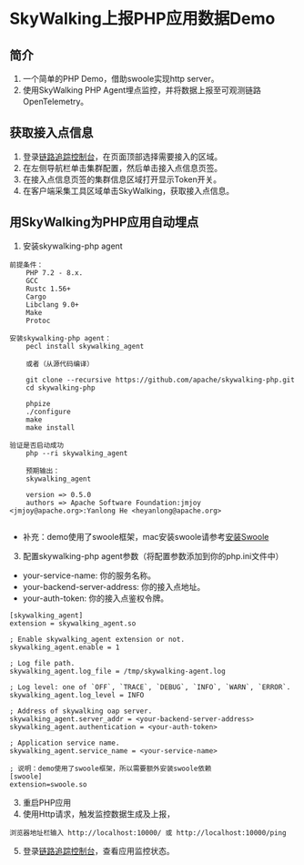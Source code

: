 # SkyWalking上报PHP应用数据Demo
## 简介
1. 一个简单的PHP Demo，借助swoole实现http server。
2. 使用SkyWalking PHP Agent埋点监控，并将数据上报至可观测链路OpenTelemetry。
## 获取接入点信息
1. 登录[链路追踪控制台](https://tracing.console.aliyun.com/)，在页面顶部选择需要接入的区域。
2. 在左侧导航栏单击集群配置，然后单击接入点信息页签。
3. 在接入点信息页签的集群信息区域打开显示Token开关。
4. 在客户端采集工具区域单击SkyWalking，获取接入点信息。
## 用SkyWalking为PHP应用自动埋点
1. 安装skywalking-php agent
```
前提条件：
    PHP 7.2 - 8.x.
    GCC
    Rustc 1.56+
    Cargo
    Libclang 9.0+
    Make
    Protoc

安装skywalking-php agent：
    pecl install skywalking_agent
    
    或者（从源代码编译）
    
    git clone --recursive https://github.com/apache/skywalking-php.git
    cd skywalking-php
    
    phpize
    ./configure
    make
    make install

验证是否启动成功
    php --ri skywalking_agent
    
    预期输出：
    skywalking_agent

    version => 0.5.0
    authors => Apache Software Foundation:jmjoy <jmjoy@apache.org>:Yanlong He <heyanlong@apache.org>
    
```

* 补充：demo使用了swoole框架，mac安装swoole请参考[安装Swoole](https://www.easyswoole.com/QuickStart/installSwoole.html)

3. 配置skywalking-php agent参数（将配置参数添加到你的php.ini文件中）

* your-service-name: 你的服务名称。
* your-backend-server-address: 你的接入点地址。
* your-auth-token: 你的接入点鉴权令牌。

```
[skywalking_agent]
extension = skywalking_agent.so

; Enable skywalking_agent extension or not.
skywalking_agent.enable = 1

; Log file path.
skywalking_agent.log_file = /tmp/skywalking-agent.log

; Log level: one of `OFF`, `TRACE`, `DEBUG`, `INFO`, `WARN`, `ERROR`.
skywalking_agent.log_level = INFO

; Address of skywalking oap server.
skywalking_agent.server_addr = <your-backend-server-address>
skywalking_agent.authentication = <your-auth-token>

; Application service name.
skywalking_agent.service_name = <your-service-name>

; 说明：demo使用了swoole框架，所以需要额外安装swoole依赖
[swoole]
extension=swoole.so
```
3. 重启PHP应用
4. 使用Http请求，触发监控数据生成及上报，
```
浏览器地址栏输入 http://localhost:10000/ 或 http://localhost:10000/ping
```
5. 登录[链路追踪控制台](https://tracing.console.aliyun.com/)，查看应用监控状态。
